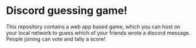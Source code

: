 # Discord guessing game! 
This repository contains a web app based game, which you can host on your local network to guess which of your friends wrote a discord message. People joining can vote and tally a score!
